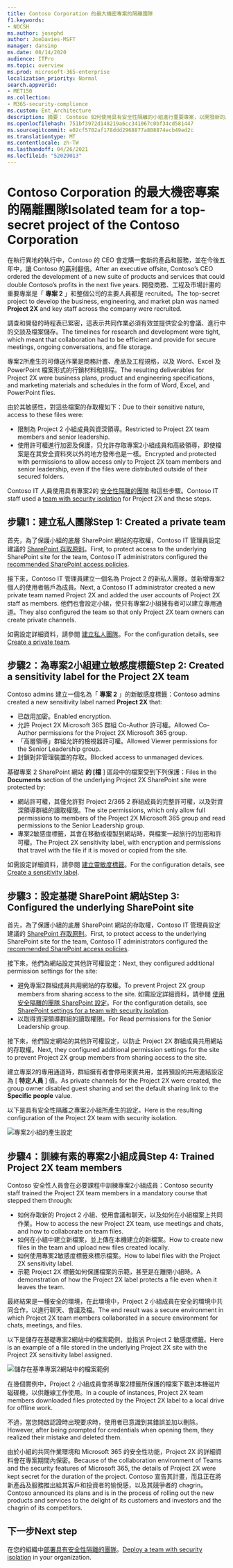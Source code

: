 ```yaml
---
title: Contoso Corporation 的最大機密專案的隔離團隊
f1.keywords:
- NOCSH
ms.author: josephd
author: JoeDavies-MSFT
manager: dansimp
ms.date: 08/14/2020
audience: ITPro
ms.topic: overview
ms.prod: microsoft-365-enterprise
localization_priority: Normal
search.appverid:
- MET150
ms.collection:
- M365-security-compliance
ms.custom: Ent_Architecture
description: 摘要： Contoso 如何使用具有安全性隔離的小組進行重要專案，以開發新的產品和服務套件。
ms.openlocfilehash: 751bf3972d148219a6cc341067c0bf34cd581447
ms.sourcegitcommit: e02cf5702af178ddd2968877a808874ecb49ed2c
ms.translationtype: MT
ms.contentlocale: zh-TW
ms.lasthandoff: 04/26/2021
ms.locfileid: "52029013"
---
```

# <a name="isolated-team-for-a-top-secret-project-of-the-contoso-corporation"></a><span data-ttu-id="080b0-103">Contoso Corporation 的最大機密專案的隔離團隊</span><span class="sxs-lookup"><span data-stu-id="080b0-103">Isolated team for a top-secret project of the Contoso Corporation</span></span>

<span data-ttu-id="080b0-104">在執行異地的執行中，Contoso 的 CEO 會定購一套新的產品和服務，並在今後五年中，讓 Contoso 的贏利翻倍。</span><span class="sxs-lookup"><span data-stu-id="080b0-104">After an executive offsite, Contoso’s CEO ordered the development of a new suite of products and services that could double Contoso’s profits in the next five years.</span></span> <span data-ttu-id="080b0-105">開發商務、工程及市場計畫的重要專案是「 **專案 2** 」和整個公司的主要人員都是 recruited。</span><span class="sxs-lookup"><span data-stu-id="080b0-105">The top-secret project to develop the business, engineering, and market plan was named **Project 2X** and key staff across the company were recruited.</span></span> 

<span data-ttu-id="080b0-106">調查和開發的時程表已緊密，這表示共同作業必須有效並提供安全的會議、進行中的交談及檔案儲存。</span><span class="sxs-lookup"><span data-stu-id="080b0-106">The timelines for research and development were tight, which meant that collaboration had to be efficient and provide for secure meetings, ongoing conversations, and file storage.</span></span>

<span data-ttu-id="080b0-107">專案2所產生的可傳送作業是商務計畫、產品及工程規格，以及 Word、Excel 及 PowerPoint 檔案形式的行銷材料和排程。</span><span class="sxs-lookup"><span data-stu-id="080b0-107">The resulting deliverables for Project 2X were business plans, product and engineering specifications, and marketing materials and schedules in the form of Word, Excel, and PowerPoint files.</span></span> 

<span data-ttu-id="080b0-108">由於其敏感性，對這些檔案的存取權如下：</span><span class="sxs-lookup"><span data-stu-id="080b0-108">Due to their sensitive nature, access to these files were:</span></span>

- <span data-ttu-id="080b0-109">限制為 Project 2 小組成員與資深領導。</span><span class="sxs-lookup"><span data-stu-id="080b0-109">Restricted to Project 2X team members and senior leadership.</span></span>
- <span data-ttu-id="080b0-110">使用許可權進行加密及保護，只允許存取專案2小組成員和高級領導，即使檔案是在其安全資料夾以外的地方發佈也是一樣。</span><span class="sxs-lookup"><span data-stu-id="080b0-110">Encrypted and protected with permissions to allow access only to Project 2X team members and senior leadership, even if the files were distributed outside of their secured folders.</span></span>

<span data-ttu-id="080b0-111">Contoso IT 人員使用具有專案2的 [安全性隔離的團隊](secure-teams-security-isolation.md) 和這些步驟。</span><span class="sxs-lookup"><span data-stu-id="080b0-111">Contoso IT staff used a [team with security isolation](secure-teams-security-isolation.md) for Project 2X and these steps.</span></span>

## <a name="step-1-created-a-private-team"></a><span data-ttu-id="080b0-112">步驟1：建立私人團隊</span><span class="sxs-lookup"><span data-stu-id="080b0-112">Step 1: Created a private team</span></span>

<span data-ttu-id="080b0-113">首先，為了保護小組的底層 SharePoint 網站的存取權，Contoso IT 管理員設定建議的 [SharePoint 存取原則](../security/office-365-security/sharepoint-file-access-policies.md)。</span><span class="sxs-lookup"><span data-stu-id="080b0-113">First, to protect access to the underlying SharePoint site for the team, Contoso IT administrators configured the [recommended SharePoint access policies](../security/office-365-security/sharepoint-file-access-policies.md).</span></span>

<span data-ttu-id="080b0-114">接下來，Contoso IT 管理員建立一個名為 Project 2 的新私人團隊，並新增專案2個人的使用者帳戶為成員。</span><span class="sxs-lookup"><span data-stu-id="080b0-114">Next, a Contoso IT administrator created a new private team named Project 2X and added the user accounts of Project 2X staff as members.</span></span> <span data-ttu-id="080b0-115">他們也會設定小組，使只有專案2小組擁有者可以建立專用通道。</span><span class="sxs-lookup"><span data-stu-id="080b0-115">They also configured the team so that only Project 2X team owners can create private channels.</span></span>

<span data-ttu-id="080b0-116">如需設定詳細資料，請參閱 [建立私人團隊](secure-teams-security-isolation.md#create-a-private-team)。</span><span class="sxs-lookup"><span data-stu-id="080b0-116">For the configuration details, see [Create a private team](secure-teams-security-isolation.md#create-a-private-team).</span></span>

## <a name="step-2-created-a-sensitivity-label-for-the-project-2x-team"></a><span data-ttu-id="080b0-117">步驟2：為專案2小組建立敏感度標籤</span><span class="sxs-lookup"><span data-stu-id="080b0-117">Step 2: Created a sensitivity label for the Project 2X team</span></span>

<span data-ttu-id="080b0-118">Contoso admins 建立一個名為「 **專案 2** 」的新敏感度標籤：</span><span class="sxs-lookup"><span data-stu-id="080b0-118">Contoso admins created a new sensitivity label named **Project 2X** that:</span></span>

- <span data-ttu-id="080b0-119">已啟用加密。</span><span class="sxs-lookup"><span data-stu-id="080b0-119">Enabled encryption.</span></span>
- <span data-ttu-id="080b0-120">允許 Project 2X Microsoft 365 群組 Co-Author 許可權。</span><span class="sxs-lookup"><span data-stu-id="080b0-120">Allowed Co-Author permissions for the Project 2X Microsoft 365 group.</span></span>
- <span data-ttu-id="080b0-121">「高層領導」群組允許的檢視器許可權。</span><span class="sxs-lookup"><span data-stu-id="080b0-121">Allowed Viewer permissions for the Senior Leadership group.</span></span>
- <span data-ttu-id="080b0-122">封鎖對非管理裝置的存取。</span><span class="sxs-lookup"><span data-stu-id="080b0-122">Blocked access to unmanaged devices.</span></span>

<span data-ttu-id="080b0-123">基礎專案 2 SharePoint 網站 **的 [檔** ] 區段中的檔案受到下列保護：</span><span class="sxs-lookup"><span data-stu-id="080b0-123">Files in the **Documents** section of the underlying Project 2X SharePoint site were protected by:</span></span>

- <span data-ttu-id="080b0-124">網站許可權，其僅允許對 Project 2/365 2 群組成員的完整許可權，以及對資深領導群組的讀取權限。</span><span class="sxs-lookup"><span data-stu-id="080b0-124">The site permissions, which only allow full permissions to members of the Project 2X Microsoft 365 group and read permissions to the Senior Leadership group.</span></span>
- <span data-ttu-id="080b0-125">專案2敏感度標籤，其會在移動或複製到網站時，與檔案一起旅行的加密和許可權。</span><span class="sxs-lookup"><span data-stu-id="080b0-125">The Project 2X sensitivity label, with encryption and permissions that travel with the file if it is moved or copied from the site.</span></span>

<span data-ttu-id="080b0-126">如需設定詳細資料，請參閱 [建立靈敏度標籤](secure-teams-security-isolation.md#create-a-sensitivity-label)。</span><span class="sxs-lookup"><span data-stu-id="080b0-126">For the configuration details, see [Create a sensitivity label](secure-teams-security-isolation.md#create-a-sensitivity-label).</span></span>

## <a name="step-3-configured-the-underlying-sharepoint-site"></a><span data-ttu-id="080b0-127">步驟3：設定基礎 SharePoint 網站</span><span class="sxs-lookup"><span data-stu-id="080b0-127">Step 3: Configured the underlying SharePoint site</span></span>

<span data-ttu-id="080b0-128">首先，為了保護小組的底層 SharePoint 網站的存取權，Contoso IT 管理員設定建議的 [SharePoint 存取原則](../security/office-365-security/sharepoint-file-access-policies.md)。</span><span class="sxs-lookup"><span data-stu-id="080b0-128">First, to protect access to the underlying SharePoint site for the team, Contoso IT administrators configured the [recommended SharePoint access policies](../security/office-365-security/sharepoint-file-access-policies.md).</span></span>

<span data-ttu-id="080b0-129">接下來，他們為網站設定其他許可權設定：</span><span class="sxs-lookup"><span data-stu-id="080b0-129">Next, they configured additional permission settings for the site:</span></span>

- <span data-ttu-id="080b0-130">避免專案2群組成員共用網站的存取權。</span><span class="sxs-lookup"><span data-stu-id="080b0-130">To prevent Project 2X group members from sharing access to the site.</span></span> <span data-ttu-id="080b0-131">如需設定詳細資料，請參閱 [使用安全隔離的團隊 SharePoint 設定](secure-teams-security-isolation.md#sharepoint-settings)。</span><span class="sxs-lookup"><span data-stu-id="080b0-131">For the configuration details, see [SharePoint settings for a team with security isolation](secure-teams-security-isolation.md#sharepoint-settings).</span></span>
- <span data-ttu-id="080b0-132">以取得資深領導群組的讀取權限。</span><span class="sxs-lookup"><span data-stu-id="080b0-132">For Read permissions for the Senior Leadership group.</span></span>

<span data-ttu-id="080b0-133">接下來，他們設定網站的其他許可權設定，以防止 Project 2X 群組成員共用網站的存取權。</span><span class="sxs-lookup"><span data-stu-id="080b0-133">Next, they configured additional permission settings for the site to prevent Project 2X group members from sharing access to the site.</span></span> 

<span data-ttu-id="080b0-134">建立專案2的專用通道時，群組擁有者會停用來賓共用，並將預設的共用連結設定為 [ **特定人員** ] 值。</span><span class="sxs-lookup"><span data-stu-id="080b0-134">As private channels for the Project 2X were created, the group owner disabled guest sharing and set the default sharing link to the **Specific people** value.</span></span>

<span data-ttu-id="080b0-135">以下是具有安全性隔離之專案2小組所產生的設定。</span><span class="sxs-lookup"><span data-stu-id="080b0-135">Here is the resulting configuration of the Project 2X team with security isolation.</span></span>

![專案2小組的產生設定](../media/contoso-team-for-top-secret-project.png)

 ## <a name="step-4-trained-project-2x-team-members"></a><span data-ttu-id="080b0-137">步驟4：訓練有素的專案2小組成員</span><span class="sxs-lookup"><span data-stu-id="080b0-137">Step 4: Trained Project 2X team members</span></span>

<span data-ttu-id="080b0-138">Contoso 安全性人員會在必要課程中訓練專案2小組成員：</span><span class="sxs-lookup"><span data-stu-id="080b0-138">Contoso security staff trained the Project 2X team members in a mandatory course that stepped them through:</span></span>

- <span data-ttu-id="080b0-139">如何存取新的 Project 2 小組、使用會議和聊天，以及如何在小組檔案上共同作業。</span><span class="sxs-lookup"><span data-stu-id="080b0-139">How to access the new Project 2X team, use meetings and chats, and how to collaborate on team files.</span></span>
- <span data-ttu-id="080b0-140">如何在小組中建立新檔案，並上傳在本機建立的新檔案。</span><span class="sxs-lookup"><span data-stu-id="080b0-140">How to create new files in the team and upload new files created locally.</span></span>
- <span data-ttu-id="080b0-141">如何使用專案2敏感度標籤來標示檔案。</span><span class="sxs-lookup"><span data-stu-id="080b0-141">How to label files with the Project 2X sensitivity label.</span></span>
- <span data-ttu-id="080b0-142">示範 Project 2X 標籤如何保護檔案的示範，甚至是在離開小組時。</span><span class="sxs-lookup"><span data-stu-id="080b0-142">A demonstration of how the Project 2X  label protects a file even when it leaves the team.</span></span>

<span data-ttu-id="080b0-143">最終結果是一種安全的環境，在此環境中，Project 2 小組成員在安全的環境中共同合作，以進行聊天、會議及檔。</span><span class="sxs-lookup"><span data-stu-id="080b0-143">The end result was a secure environment in which Project 2X team members collaborated in a secure environment for chats, meetings, and files.</span></span>

<span data-ttu-id="080b0-144">以下是儲存在基礎專案2網站中的檔案範例，並指派 Project 2 敏感度標籤。</span><span class="sxs-lookup"><span data-stu-id="080b0-144">Here is an example of a file stored in the underlying Project 2X site with the Project 2X sensitivity label assigned.</span></span>

![儲存在基準專案2網站中的檔案範例](../media/contoso-team-for-top-secret-project-example.png)

<span data-ttu-id="080b0-146">在幾個實例中，Project 2 小組成員會將專案2標籤所保護的檔案下載到本機磁片磁碟機，以供離線工作使用。</span><span class="sxs-lookup"><span data-stu-id="080b0-146">In a couple of instances, Project 2X team members downloaded files protected by the Project 2X label to a local drive for offline work.</span></span> 

<span data-ttu-id="080b0-147">不過，當您開啟認證時出現要求時，使用者已意識到其錯誤並加以刪除。</span><span class="sxs-lookup"><span data-stu-id="080b0-147">However, after being prompted for credentials when opening them, they realized their mistake and deleted them.</span></span>

<span data-ttu-id="080b0-148">由於小組的共同作業環境和 Microsoft 365 的安全性功能，Project 2X 的詳細資料會在專案期間內保密。</span><span class="sxs-lookup"><span data-stu-id="080b0-148">Because of the collaboration environment of Teams and the security features of Microsoft 365, the details of Project 2X were kept secret for the duration of the project.</span></span> <span data-ttu-id="080b0-149">Contoso 宣告其計畫，而且正在將新產品及服務推出給其客戶和投資者的愉悅感，以及其競爭者的 chagrin。</span><span class="sxs-lookup"><span data-stu-id="080b0-149">Contoso announced its plans and is in the process of rolling out the new products and services to the delight of its customers and investors and the chagrin of its competitors.</span></span>

## <a name="next-step"></a><span data-ttu-id="080b0-150">下一步</span><span class="sxs-lookup"><span data-stu-id="080b0-150">Next step</span></span>

<span data-ttu-id="080b0-151">在您的組織中[部署具有安全性隔離的團隊](secure-teams-security-isolation.md)。</span><span class="sxs-lookup"><span data-stu-id="080b0-151">[Deploy a team with security isolation](secure-teams-security-isolation.md) in your organization.</span></span>

